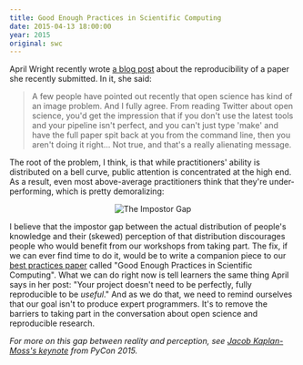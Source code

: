 ```yaml
---
title: Good Enough Practices in Scientific Computing
date: 2015-04-13 18:00:00
year: 2015
original: swc
---
```

<p>
  April Wright recently wrote
  <a href="http://wrightaprilm.github.io/posts/parity-paper.html">a blog post</a>
  about the reproducibility of a paper she recently submitted.
  In it,
  she said:
</p>
<blockquote>
  <p>
    A few people have pointed out recently that open science has kind of an image problem.
    And I fully agree.
    From reading Twitter about open science,
    you'd get the impression that if you don't use the latest tools and your pipeline isn't perfect,
    and you can't just type 'make' and have the full paper spit back at you from the command line,
    then you aren't doing it right...
    Not true, and that's a really alienating message.
  </p>
</blockquote>
<p>
  The root of the problem,
  I think,
  is that while practitioners' ability is distributed on a bell curve,
  public attention is concentrated at the high end.
  As a result,
  even most above-average practitioners think that they're under-performing,
  which is pretty demoralizing:
</p>
<div align="center">
  <img src="{{'/files/2015/04/impostor-gap.png' | relative_url}}" class="img-responsive" alt="The Impostor Gap" />
</div>
<p>
  I believe that
  the impostor gap between the actual distribution of people's knowledge
  and their (skewed) perception of that distribution
  discourages people who would benefit from our workshops from taking part.
  The fix,
  if we can ever find time to do it,
  would be to write a companion piece to our
  <a href="http://journals.plos.org/plosbiology/article?id=10.1371/journal.pbio.1001745">best practices paper</a>
  called "Good Enough Practices in Scientific Computing".
  What we can do right now is tell learners the same thing April says in her post:
  "Your project doesn't need to be perfectly, fully reproducible to be <em>useful</em>."
  And as we do that,
  we need to remind ourselves that our goal isn't to produce expert programmers.
  It's to remove the barriers to taking part in the conversation
  about open science and reproducible research.
</p>
<p>
  <em>
    For more on this gap between reality and perception,
    see <a href="https://www.youtube.com/watch?v=hIJdFxYlEKE">Jacob Kaplan-Moss's keynote</a>
    from PyCon 2015.
  </em>
</p>

